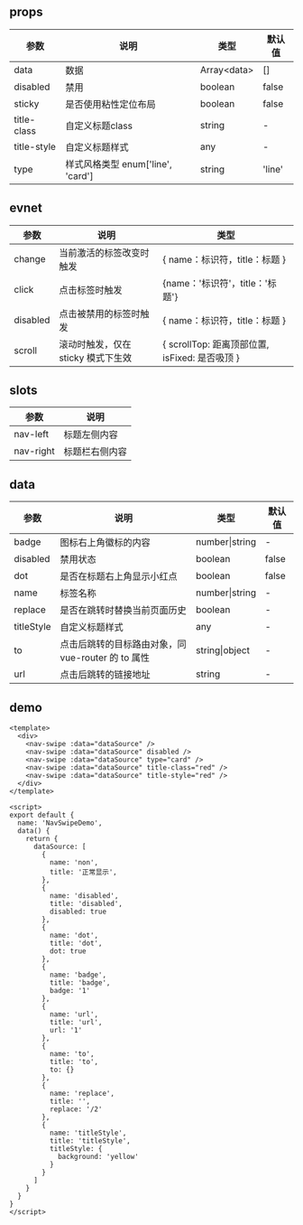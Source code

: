 
## props
|参数 | 说明 | 类型 | 默认值|
|---|---|---|---|
|data | 数据 | Array\<data> | []|
|disabled | 禁用 | boolean | false|
|sticky | 是否使用粘性定位布局	| boolean	| false|
|title-class | 自定义标题class | string | -|
|title-style | 自定义标题样式 | any | -|
|type | 样式风格类型 enum['line', 'card'] | string | 'line'|

## evnet
|参数 | 说明 | 类型|
|---|---|---|
|change | 当前激活的标签改变时触发	| { name：标识符，title：标题 }|
|click | 点击标签时触发 | {name：'标识符'，title：'标题'}|
|disabled | 点击被禁用的标签时触发 | { name：标识符，title：标题 }|
|scroll |	滚动时触发，仅在 sticky 模式下生效 | { scrollTop: 距离顶部位置, isFixed: 是否吸顶 }|

## slots
|参数 | 说明|
|---|---|
|nav-left | 标题左侧内容|
|nav-right | 标题栏右侧内容|


## data
|参数 | 说明 | 类型 | 默认值|
|---|---|---|---|
|badge | 图标右上角徽标的内容 | number\|string | -|
|disabled | 禁用状态 | boolean | false|
|dot | 是否在标题右上角显示小红点 | boolean | false|
|name | 标签名称 | number\|string | -|
|replace | 是否在跳转时替换当前页面历史 | boolean | -|
|titleStyle | 自定义标题样式 | any | -|
|to | 点击后跳转的目标路由对象，同 vue-router 的 to 属性 | string\|object | -|
|url | 点击后跳转的链接地址 | string | -|

## demo
```vue
<template>
  <div>
    <nav-swipe :data="dataSource" />
    <nav-swipe :data="dataSource" disabled />
    <nav-swipe :data="dataSource" type="card" />
    <nav-swipe :data="dataSource" title-class="red" />
    <nav-swipe :data="dataSource" title-style="red" />
  </div>
</template>

<script>
export default {
  name: 'NavSwipeDemo',
  data() {
    return {
      dataSource: [
        {
          name: 'non',
          title: '正常显示',
        },
        {
          name: 'disabled',
          title: 'disabled',
          disabled: true
        },
        {
          name: 'dot',
          title: 'dot',
          dot: true
        },
        {
          name: 'badge',
          title: 'badge',
          badge: '1'
        },
        {
          name: 'url',
          title: 'url',
          url: '1'
        },
        {
          name: 'to',
          title: 'to',
          to: {}
        },
        {
          name: 'replace',
          title: '',
          replace: '/2'
        },
        {
          name: 'titleStyle',
          title: 'titleStyle',
          titleStyle: {
            background: 'yellow'
          }
        }
      ]
    }
  }
}
</script>
```